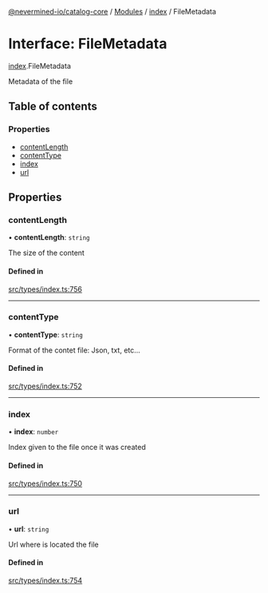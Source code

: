 [@nevermined-io/catalog-core](../README.md) / [Modules](../modules.md) / [index](../modules/index.md) / FileMetadata

# Interface: FileMetadata

[index](../modules/index.md).FileMetadata

Metadata of the file

## Table of contents

### Properties

- [contentLength](index.FileMetadata.md#contentlength)
- [contentType](index.FileMetadata.md#contenttype)
- [index](index.FileMetadata.md#index)
- [url](index.FileMetadata.md#url)

## Properties

### contentLength

• **contentLength**: `string`

The size of the content

#### Defined in

[src/types/index.ts:756](https://github.com/nevermined-io/components-catalog/blob/ff8bd4a/lib/src/types/index.ts#L756)

___

### contentType

• **contentType**: `string`

Format of the contet file: Json, txt, etc...

#### Defined in

[src/types/index.ts:752](https://github.com/nevermined-io/components-catalog/blob/ff8bd4a/lib/src/types/index.ts#L752)

___

### index

• **index**: `number`

Index given to the file once it was created

#### Defined in

[src/types/index.ts:750](https://github.com/nevermined-io/components-catalog/blob/ff8bd4a/lib/src/types/index.ts#L750)

___

### url

• **url**: `string`

Url where is located the file

#### Defined in

[src/types/index.ts:754](https://github.com/nevermined-io/components-catalog/blob/ff8bd4a/lib/src/types/index.ts#L754)

